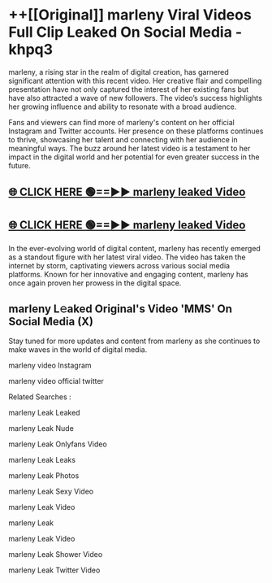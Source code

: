 # ++[[Original]] marleny Viral Videos Full Clip Leaked On Social Media - khpq3<br>

marleny, a rising star in the realm of digital creation, has garnered significant attention with this recent video. Her creative flair and compelling presentation have not only captured the interest of her existing fans but have also attracted a wave of new followers. The video’s success highlights her growing influence and ability to resonate with a broad audience.

Fans and viewers can find more of marleny's content on her official Instagram and Twitter accounts. Her presence on these platforms continues to thrive, showcasing her talent and connecting with her audience in meaningful ways. The buzz around her latest video is a testament to her impact in the digital world and her potential for even greater success in the future.


## [🌐 CLICK HERE 🟢==►► marleny leaked Video ](https://onlyclips.site?title=marleny&ref=git)

## [🌐 CLICK HERE 🟢==►► marleny leaked Video ](https://onlyclips.site?title=marleny&ref=git)


In the ever-evolving world of digital content, marleny has recently emerged as a standout figure with her latest viral video. The video has taken the internet by storm, captivating viewers across various social media platforms. Known for her innovative and engaging content, marleny has once again proven her prowess in the digital space.



## marleny L𝚎aked Original's Video 'MMS' On Social Media (X)


Stay tuned for more updates and content from marleny as she continues to make waves in the world of digital media.

marleny video Instagram

marleny video official twitter


Related Searches :

marleny Leak Leaked

marleny Leak Nude

marleny Leak Onlyfans Video

marleny Leak Leaks

marleny Leak Photos

marleny Leak Sexy Video

marleny Leak Video

marleny Leak

marleny Leak Video

marleny Leak Shower Video

marleny Leak Twitter Video

